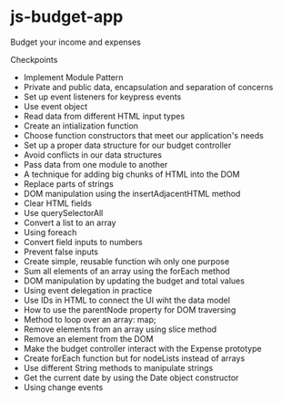 # js-budget-app
Budget your income and expenses

Checkpoints
- Implement Module Pattern
- Private and public data, encapsulation and separation of concerns
- Set up event listeners for keypress events
- Use event object
- Read data from different HTML input types
- Create an intialization function
- Choose function constructors that meet our application's needs
- Set up a proper data structure for our budget controller
- Avoid conflicts in our data structures
- Pass data from one module to another
- A technique for adding big chunks of HTML into the DOM
- Replace parts of strings
- DOM manipulation using the insertAdjacentHTML method
- Clear HTML fields
- Use querySelectorAll
- Convert a list to an array
- Using foreach
- Convert field inputs to numbers
- Prevent false inputs
- Create simple, reusable function wih only one purpose
- Sum all elements of an array using the forEach method
- DOM manipulation by updating the budget and total values
- Using event delegation in practice
- Use IDs in HTML to connect the UI wiht the data model
- How to use the parentNode property for DOM traversing 
- Method to loop over an array: map;
- Remove elements from an array using slice method
- Remove an element from the DOM
- Make the budget controller interact with the Expense prototype
- Create forEach function but for nodeLists instead of arrays
- Use different String methods to manipulate strings
- Get the current date by using the Date object constructor
- Using change events